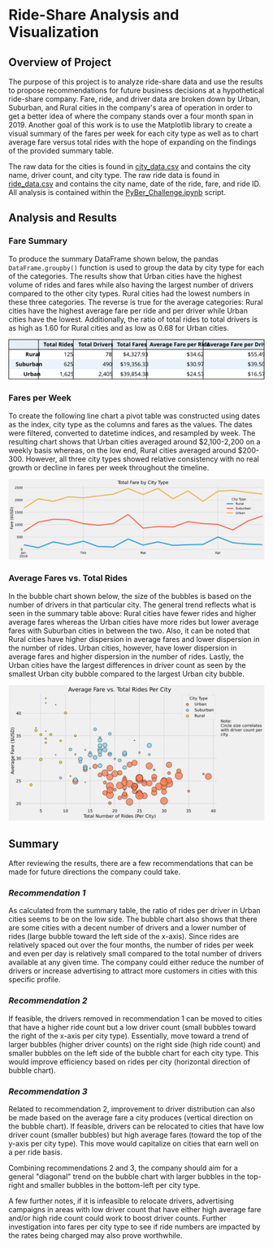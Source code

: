 # **Ride-Share Analysis and Visualization**

## **Overview of Project**
The purpose of this project is to analyze ride-share data and use the results to propose recommendations for future business decisions at a hypothetical ride-share company. Fare, ride, and driver data are broken down by Urban, Suburban, and Rural cities in the company's area of operation in order to get a better idea of where the company stands over a four month span in 2019. Another goal of this work is to use the Matplotlib library to create a visual summary of the fares per week for each city type as well as to chart average fare versus total rides with the hope of expanding on the findings of the provided summary table.

The raw data for the cities is found in [city_data.csv](/resources/city_data.csv) and contains the city name, driver count, and city type. The raw ride data is found in [ride_data.csv](/resources/ride_data.csv) and contains the city name, date of the ride, fare, and ride ID. All analysis is contained within the [PyBer_Challenge.ipynb](/PyBer_Challenge.ipynb) script.

## **Analysis and Results**
### **Fare Summary**
To produce the summary DataFrame shown below, the pandas ```DataFrame.groupby()``` function is used to group the data by city type for each of the categories. The results show that Urban cities have the highest volume of rides and fares while also having the largest number of drivers compared to the other city types. Rural cities had the lowest numbers in these three categories. The reverse is true for the average categories: Rural cities have the highest average fare per ride and per driver while Urban cities have the lowest. Additionally, the ratio of total rides to total drivers is as high as 1.60 for Rural cities and as low as 0.68 for Urban cities.

<div align="center">
    <img src="analysis/PyBer_summary.svg" alt="pyber summary" />
</div>

### **Fares per Week**
To create the following line chart a pivot table was constructed using dates as the index, city type as the columns and fares as the values. The dates were filtered, converted to datetime indices, and resampled by week. The resulting chart shows that Urban cities averaged around $2,100-2,200 on a weekly basis whereas, on the low end, Rural cities averaged around $200-300. However, all three city types showed relative consistency with no real growth or decline in fares per week throughout the timeline.

<div align="center">
    <img
        src="analysis/PyBer_fare_summary_scaled.svg"
        alt="pyber fare summary line chart"
    />
</div>

### **Average Fares vs. Total Rides**
In the bubble chart shown below, the size of the bubbles is based on the number of drivers in that particular city. The general trend reflects what is seen in the summary table above: Rural cities have fewer rides and higher average fares whereas the Urban cities have more rides but lower average fares with Suburban cities in between the two. Also, it can be noted that Rural cities have higher dispersion in average fares and lower dispersion in the number of rides. Urban cities, however, have lower dispersion in average fares and higher dispersion in the number of rides. Lastly, the Urban cities have the largest differences in driver count as seen by the smallest Urban city bubble compared to the largest Urban city bubble.

<div align="center">
    <img
        src="analysis/PyBer_fare_vs_rides_bubble_chart_scaled.svg"
        alt="pyber fare vs rides bubble chart"
    />
</div>

## **Summary**
After reviewing the results, there are a few recommendations that can be made for future directions the company could take.

### *Recommendation 1*
As calculated from the summary table, the ratio of rides per driver in Urban cities seems to be on the low side. The bubble chart also shows that there are some cities with a decent number of drivers and a lower number of rides (large bubble toward the left side of the x-axis). Since rides are relatively spaced out over the four months, the number of rides per week and even per day is relatively small compared to the total number of drivers available at any given time. The company could either reduce the number of drivers or increase advertising to attract more customers in cities with this specific profile.

### *Recommendation 2*
If feasible, the drivers removed in recommendation 1 can be moved to cities that have a higher ride count but a low driver count (small bubbles toward the right of the x-axis per city type). Essentially, move toward a trend of larger bubbles (higher driver counts) on the right side (high ride count) and smaller bubbles on the left side of the bubble chart for each city type. This would improve efficiency based on rides per city (horizontal direction of bubble chart).

### *Recommendation 3*
Related to recommendation 2, improvement to driver distribution can also be made based on the average fare a city produces (vertical direction on the bubble chart). If feasible, drivers can be relocated to cities that have low driver count (smaller bubbles) but high average fares (toward the top of the y-axis per city type). This move would capitalize on cities that earn well on a per ride basis.

Combining recommendations 2 and 3, the company should aim for a general "diagonal" trend on the bubble chart with larger bubbles in the top-right and smaller bubbles in the bottom-left per city type.

A few further notes, if it is infeasible to relocate drivers, advertising campaigns in areas with low driver count that have either high average fare and/or high ride count could work to boost driver counts. Further investigation into fares per city type to see if ride numbers are impacted by the rates being charged may also prove worthwhile.
